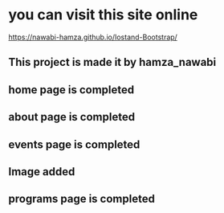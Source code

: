 # you can visit this site online
https://nawabi-hamza.github.io/Iostand-Bootstrap/
## This project is made it by hamza_nawabi
## home page is completed
## about page is completed
## events page is completed 
## Image added
## programs page is completed
